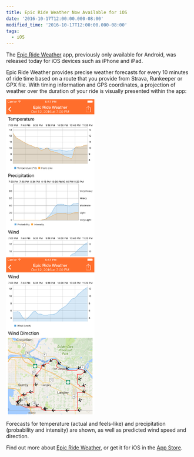 ```yaml
---
title: Epic Ride Weather Now Available for iOS
date: '2016-10-17T12:00:00.000-08:00'
modified_time: '2016-10-17T12:00:00.000-08:00'
tags:
  - iOS
---
```


The [Epic Ride Weather](/epic-ride-weather/) app, previously only available for Android, was released today for iOS devices such as iPhone and iPad.

Epic Ride Weather provides precise weather forecasts for every 10 minutes of ride time based on a route that you provide from Strava, Runkeeper or GPX file.  With timing information and GPS coordinates, a projection of weather over the duration of your ride is visually presented within the app:


<div class="row bottom-buffer-sm">
<div class="col-xs-6"><img alt="Epic Ride Weather app" src="/epic-ride-weather/images/ios-ride-weather.png" class="border center" width="240px" /></div>
<div class="col-xs-6"><img alt="Epic Ride Weather app" src="/epic-ride-weather/images/ios-ride-weather-wind.png" class="border center" width="240px"/></div>
</div>

Forecasts for temperature (actual and feels-like) and precipitation (probability and intensity) are shown, as well as predicted wind speed and direction.

Find out more about [Epic Ride Weather](/epic-ride-weather/), or get it for iOS in the [App Store](https://itunes.apple.com/ca/app/epic-ride-weather/id1159726753?mt=8).
